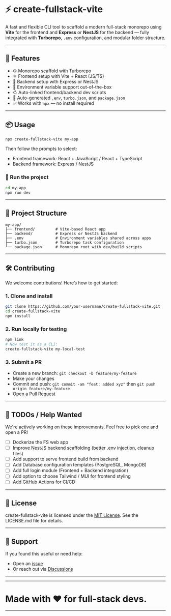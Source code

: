 # ⚡ create-fullstack-vite

A fast and flexible CLI tool to scaffold a modern full-stack monorepo using **Vite** for the frontend and **Express** or **NestJS** for the backend — fully integrated with **Turborepo**, `.env` configuration, and modular folder structure.

---

## 🚀 Features

- ⚙️ Monorepo scaffold with Turborepo
- ⚛️ Frontend setup with Vite + React (JS/TS)
- 🧐 Backend setup with Express or NestJS
- 📆 Environment variable support out-of-the-box
- ↻ Auto-linked frontend/backend dev scripts
- 📄 Auto-generated `.env`, `turbo.json`, and `package.json`
- ✅ Works with `npx` — no install required

---

## 📦 Usage

```bash
npx create-fullstack-vite my-app
```

Then follow the prompts to select:

- Frontend framework: React + JavaScript / React + TypeScript
- Backend framework: Express / NestJS

### 🔧 Run the project

```bash
cd my-app
npm run dev
```

---

## 📂 Project Structure

```
my-app/
├── frontend/         # Vite-based React app
├── backend/          # Express or NestJS backend
├── .env              # Environment variables shared across apps
├── turbo.json        # Turborepo task configuration
└── package.json      # Monorepo root with dev/build scripts
```

---

## 🛠️ Contributing

We welcome contributions! Here’s how to get started:

### 1. Clone and install

```bash
git clone https://github.com/your-username/create-fullstack-vite.git
cd create-fullstack-vite
npm install
```

### 2. Run locally for testing

```bash
npm link
# Now test it as a CLI:
create-fullstack-vite my-local-test
```

### 3. Submit a PR

- Create a new branch: `git checkout -b feature/my-feature`
- Make your changes
- Commit and push: `git commit -am "feat: added xyz"` then `git push origin feature/my-feature`
- Open a Pull Request

---

## 🥉 TODOs / Help Wanted

We're actively working on these improvements. Feel free to pick one and open a PR!

- [ ] Dockerize the FS web app
- [ ] Improve NestJS backend scaffolding (better .env injection, cleanup files)
- [ ] Add support to serve frontend build from backend
- [ ] Add Database configuration templates (PostgreSQL, MongoDB)
- [ ] Add full login module (Frontend + Backend integration)
- [ ] Add option to choose Tailwind / MUI for frontend styling
- [ ] Add GitHub Actions for CI/CD

---

## 📃 License

create-fullstack-vite is licensed under the [MIT License](https://github.com/abhijeetsatpute/create-fullstack-vite/blob/main/LICENSE.md). See the LICENSE.md file for details.

---

## 💬 Support

If you found this useful or need help:

- Open an [issue](https://github.com/abhijeetsatpute/create-fullstack-vite/issues)
- Or reach out via [Discussions](https://github.com/abhijeetsatpute/create-fullstack-vite/discussions)

---
---
# Made with ❤️ for full-stack devs.
---

